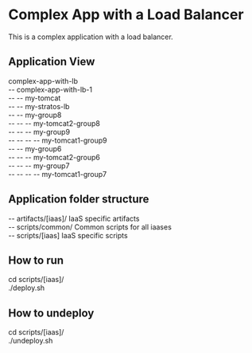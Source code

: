 Complex App with a Load Balancer
================================
This is a complex application with a load balancer.

Application View
----------------
complex-app-with-lb                 <br />
-- complex-app-with-lb-1            <br />
-- -- my-tomcat                     <br />
-- -- my-stratos-lb                 <br />
-- -- my-group8                     <br />
-- -- -- my-tomcat2-group8          <br />
-- -- -- my-group9                  <br />
-- -- -- -- my-tomcat1-group9       <br />
-- -- my-group6                     <br />
-- -- -- my-tomcat2-group6          <br />
-- -- -- my-group7                  <br />
-- -- -- -- my-tomcat1-group7       <br />

Application folder structure
----------------------------
-- artifacts/[iaas]/ IaaS specific artifacts                <br />
-- scripts/common/ Common scripts for all iaases            <br />
-- scripts/[iaas] IaaS specific scripts                     <br />

How to run
----------
cd scripts/[iaas]/          <br />
./deploy.sh                 <br />

How to undeploy
---------------
cd scripts/[iaas]/          <br />
./undeploy.sh               <br />

